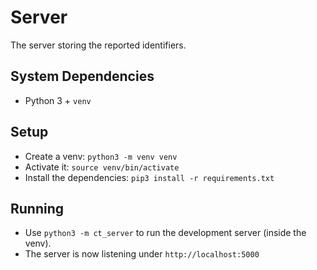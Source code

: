 # Server
The server storing the reported identifiers.

## System Dependencies
* Python 3 + `venv`

## Setup
* Create a venv: `python3 -m venv venv`
* Activate it: `source venv/bin/activate`
* Install the dependencies: `pip3 install -r requirements.txt`

## Running
* Use `python3 -m ct_server` to run the development server (inside the venv).
* The server is now listening under `http://localhost:5000`

